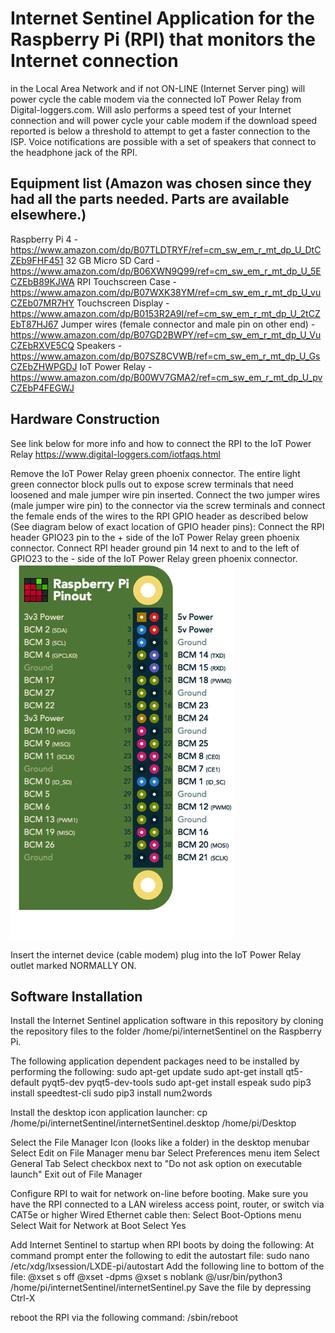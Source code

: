 # Internet Sentinel Application for the Raspberry Pi (RPI) that monitors the Internet connection
in the Local Area Network and if not ON-LINE (Internet Server ping) will power cycle the cable
modem via the connected IoT Power Relay from Digital-loggers.com.  Will aslo performs a speed test
of your Internet connection and will power cycle your cable modem if the download speed reported is
below a threshold to attempt to get a faster connection to the ISP. Voice notifications are possible
with a set of speakers that connect to the headphone jack of the RPI.

## Equipment list (Amazon was chosen since they had all the parts needed. Parts are available elsewhere.)
Raspberry Pi 4 - https://www.amazon.com/dp/B07TLDTRYF/ref=cm_sw_em_r_mt_dp_U_DtCZEb9FHF451
32 GB Micro SD Card - https://www.amazon.com/dp/B06XWN9Q99/ref=cm_sw_em_r_mt_dp_U_5ECZEbB89KJWA
RPI Touchscreen Case - https://www.amazon.com/dp/B07WXK38YM/ref=cm_sw_em_r_mt_dp_U_vuCZEb07MR7HY
Touchscreen Display - https://www.amazon.com/dp/B0153R2A9I/ref=cm_sw_em_r_mt_dp_U_2tCZEbT87HJ67
Jumper wires (female connector and male pin on other end) - https://www.amazon.com/dp/B07GD2BWPY/ref=cm_sw_em_r_mt_dp_U_VuCZEbRXVE5CQ
Speakers - https://www.amazon.com/dp/B07SZ8CVWB/ref=cm_sw_em_r_mt_dp_U_GsCZEbZHWPGDJ
IoT Power Relay - https://www.amazon.com/dp/B00WV7GMA2/ref=cm_sw_em_r_mt_dp_U_pvCZEbP4FEGWJ

## Hardware Construction
See link below for more info and how to connect the RPI to the IoT Power Relay
https://www.digital-loggers.com/iotfaqs.html

Remove the IoT Power Relay green phoenix connector.  The entire light green connector block pulls out to expose
screw terminals that need loosened and male jumper wire pin inserted. Connect the two jumper wires (male jumper wire pin)
to the connector via the screw terminals and connect the female ends of the wires to the RPI GPIO header as
described below (See diagram below of exact location of GPIO header pins):
Connect the RPI header GPIO23 pin to the + side of the IoT Power Relay green phoenix connector.
Connect RPI header ground pin 14 next to and to the left of GPIO23 to the - side of the IoT Power Relay green phoenix
connector.
![Raspberry Pi Pinout Diagram](assets/raspberrypi_gpio_pinout.png?raw=true "RaspberryPiPinoutDiagram")

Insert the internet device (cable modem) plug into the IoT Power Relay outlet marked NORMALLY ON.

## Software Installation
Install the Internet Sentinel application software in this repository by cloning the repository files to the folder
/home/pi/internetSentinel on the Raspberry Pi.

The following application dependent packages need to be installed by performing the following:
sudo apt-get update
sudo apt-get install qt5-default pyqt5-dev pyqt5-dev-tools
sudo apt-get install espeak
sudo pip3 install speedtest-cli
sudo pip3 install num2words

Install the desktop icon application launcher:
cp /home/pi/internetSentinel/internetSentinel.desktop /home/pi/Desktop

Select the File Manager Icon (looks like a folder) in the desktop menubar
Select Edit on File Manager menu bar
Select Preferences menu item
Select General Tab
Select checkbox next to "Do not ask option on executable launch"
Exit out of File Manager

Configure RPI to wait for network on-line before booting.  Make sure you have the RPI connected to a LAN
wireless access point, router, or switch via CAT5e or higher Wired Ethernet cable then:
Select Boot-Options menu
Select Wait for Network at Boot
Select Yes

Add Internet Sentinel to startup when RPI boots by doing the following:
At command prompt enter the following to edit the autostart file:
sudo nano /etc/xdg/lxsession/LXDE-pi/autostart
Add the following line to bottom of the file:
@xset s off
@xset -dpms
@xset s noblank
@/usr/bin/python3 /home/pi/internetSentinel/internetSentinel.py
Save the file by depressing Ctrl-X

reboot the RPI via the following command:
/sbin/reboot


